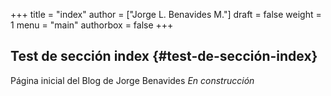 +++
title = "index"
author = ["Jorge L. Benavides M."]
draft = false
weight = 1
menu = "main"
authorbox = false
+++

## Test de sección index {#test-de-sección-index}

Página inicial del Blog de Jorge Benavides *En construcción*
